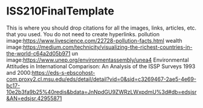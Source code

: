 # ISS210FinalTemplate
This is where you should drop citations for all the images, links, articles, etc. that you used. You do not need to create hyperlinks.
pollution image:https://www.livescience.com/22728-pollution-facts.html
wealth image:https://medium.com/technicity/visualizing-the-richest-countries-in-the-world-c64a2d05b971
un image:https://www.unep.org/environmentassembly/unea4
Environmental Attitudes in International Comparison: An Analysis of the ISSP Surveys 1993 and 2000:https://eds-s-ebscohost-com.proxy2.cl.msu.edu/eds/detail/detail?vid=0&sid=c3269467-2ae5-4e69-bc17-10e2b3fa9b25%40redis&bdata=JnNpdGU9ZWRzLWxpdmU%3d#db=edsjsr&AN=edsjsr.42955871
